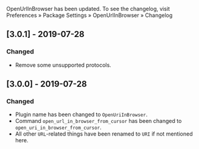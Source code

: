 OpenUrlInBrowser has been updated. To see the changelog, visit
Preferences » Package Settings » OpenUrlInBrowser » Changelog


## [3.0.1] - 2019-07-28

### Changed
- Remove some unsupported protocols.


## [3.0.0] - 2019-07-28

### Changed
- Plugin name has been changed to `OpenUriInBrowser`.
- Command `open_url_in_browser_from_cursor` has been changed to `open_uri_in_browser_from_cursor`.
- All other `URL`-related things have been renamed to `URI` if not mentioned here.
